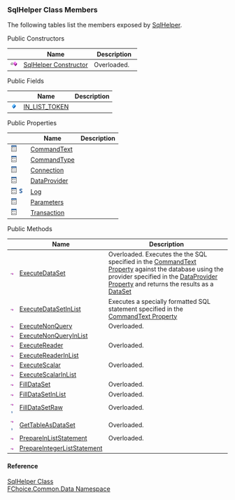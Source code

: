 ﻿### SqlHelper Class Members

The following tables list the members exposed by [SqlHelper](FChoice.Common~FChoice.Common.Data.SqlHelper.md).

Public Constructors

|   | Name | Description |
| --- | --- | --- |
| ![Public Constructor](dotnetimages/publicConstructor.png) | [SqlHelper Constructor](FChoice.Common~FChoice.Common.Data.SqlHelper~_ctor.md) | Overloaded.    |



Public Fields

|   | Name | Description |
| --- | --- | --- |
| ![Public Field](dotnetimages/publicField.png) | [IN_LIST_TOKEN](FChoice.Common~FChoice.Common.Data.SqlHelper~IN_LIST_TOKEN.md) |   |



Public Properties

|   | Name | Description |
| --- | --- | --- |
| ![Public Property](dotnetimages/publicProperty.png) | [CommandText](FChoice.Common~FChoice.Common.Data.SqlHelper~CommandText.md) |   |
| ![Public Property](dotnetimages/publicProperty.png) | [CommandType](FChoice.Common~FChoice.Common.Data.SqlHelper~CommandType.md) |   |
| ![Public Property](dotnetimages/publicProperty.png) | [Connection](FChoice.Common~FChoice.Common.Data.SqlHelper~Connection.md) |   |
| ![Public Property](dotnetimages/publicProperty.png) | [DataProvider](FChoice.Common~FChoice.Common.Data.SqlHelper~DataProvider.md) |   |
| ![Public Property](dotnetimages/publicProperty.png)![static (Shared in Visual Basic)](dotnetimages/static.png) | [Log](FChoice.Common~FChoice.Common.Data.SqlHelper~Log.md) |   |
| ![Public Property](dotnetimages/publicProperty.png) | [Parameters](FChoice.Common~FChoice.Common.Data.SqlHelper~Parameters.md) |   |
| ![Public Property](dotnetimages/publicProperty.png) | [Transaction](FChoice.Common~FChoice.Common.Data.SqlHelper~Transaction.md) |   |



Public Methods

|   | Name | Description |
| --- | --- | --- |
| ![Public Method](dotnetimages/publicMethod.png) | [ExecuteDataSet](FChoice.Common~FChoice.Common.Data.SqlHelper~ExecuteDataSet.md) | Overloaded. Executes the the SQL specified in the [CommandText Property](FChoice.Common~FChoice.Common.Data.SqlHelper~CommandText.md) against the database using the provider specified in the [DataProvider Property](FChoice.Common~FChoice.Common.Data.SqlHelper~DataProvider.md) and returns the results as a [DataSet](ms-help://MS.NETFrameworkSDKv1.1/cpref/html/frlrfSystemDataDataSetClassTopic.htm)   |
| ![Public Method](dotnetimages/publicMethod.png) | [ExecuteDataSetInList](FChoice.Common~FChoice.Common.Data.SqlHelper~ExecuteDataSetInList.md) | Executes a specially formatted SQL statement specified in the [CommandText Property](FChoice.Common~FChoice.Common.Data.SqlHelper~CommandText.md)   |
| ![Public Method](dotnetimages/publicMethod.png) | [ExecuteNonQuery](FChoice.Common~FChoice.Common.Data.SqlHelper~ExecuteNonQuery.md) | Overloaded.    |
| ![Public Method](dotnetimages/publicMethod.png) | [ExecuteNonQueryInList](FChoice.Common~FChoice.Common.Data.SqlHelper~ExecuteNonQueryInList.md) |   |
| ![Public Method](dotnetimages/publicMethod.png) | [ExecuteReader](FChoice.Common~FChoice.Common.Data.SqlHelper~ExecuteReader.md) | Overloaded.    |
| ![Public Method](dotnetimages/publicMethod.png) | [ExecuteReaderInList](FChoice.Common~FChoice.Common.Data.SqlHelper~ExecuteReaderInList.md) |   |
| ![Public Method](dotnetimages/publicMethod.png) | [ExecuteScalar](FChoice.Common~FChoice.Common.Data.SqlHelper~ExecuteScalar.md) | Overloaded.    |
| ![Public Method](dotnetimages/publicMethod.png) | [ExecuteScalarInList](FChoice.Common~FChoice.Common.Data.SqlHelper~ExecuteScalarInList.md) |   |
| ![Public Method](dotnetimages/publicMethod.png) | [FillDataSet](FChoice.Common~FChoice.Common.Data.SqlHelper~FillDataSet.md) | Overloaded.    |
| ![Public Method](dotnetimages/publicMethod.png) | [FillDataSetInList](FChoice.Common~FChoice.Common.Data.SqlHelper~FillDataSetInList.md) | Overloaded.    |
| ![Public Method](dotnetimages/publicMethod.png)![static (Shared in Visual Basic)](dotnetimages/static.png) | [FillDataSetRaw](FChoice.Common~FChoice.Common.Data.SqlHelper~FillDataSetRaw.md) | Overloaded.    |
| ![Public Method](dotnetimages/publicMethod.png)![static (Shared in Visual Basic)](dotnetimages/static.png) | [GetTableAsDataSet](FChoice.Common~FChoice.Common.Data.SqlHelper~GetTableAsDataSet.md) | Overloaded.    |
| ![Public Method](dotnetimages/publicMethod.png) | [PrepareInListStatement](FChoice.Common~FChoice.Common.Data.SqlHelper~PrepareInListStatement.md) | Overloaded.    |
| ![Public Method](dotnetimages/publicMethod.png) | [PrepareIntegerListStatement](FChoice.Common~FChoice.Common.Data.SqlHelper~PrepareIntegerListStatement.md) |   |





#### Reference

[SqlHelper Class](FChoice.Common~FChoice.Common.Data.SqlHelper.md)  
[FChoice.Common.Data Namespace](FChoice.Common~FChoice.Common.Data_namespace.md)